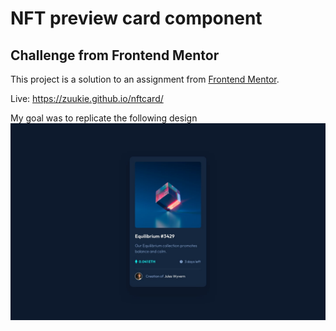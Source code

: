 # NFT preview card component
## Challenge from Frontend Mentor
This project is a solution to an assignment from [Frontend Mentor](https://www.frontendmentor.io/challenges/nft-preview-card-component-SbdUL_w0U).

Live: https://zuukie.github.io/nftcard/

My goal was to replicate the following design
![img](/design/desktop-design.jpg)
